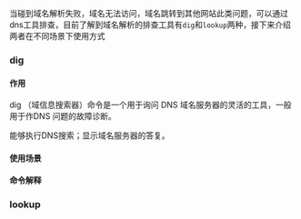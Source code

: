 当碰到域名解析失败，域名无法访问，域名跳转到其他网站此类问题，可以通过dns工具排查，目前了解到域名解析的排查工具有`dig`和`lookup`两种，接下来介绍两者在不同场景下使用方式

### dig

#### 作用

dig （域信息搜索器）命令是一个用于询问 DNS 域名服务器的灵活的工具，一般用于作DNS 问题的故障诊断。

能够执行DNS搜索；显示域名服务器的答复。

#### 使用场景



#### 命令解释

### lookup




